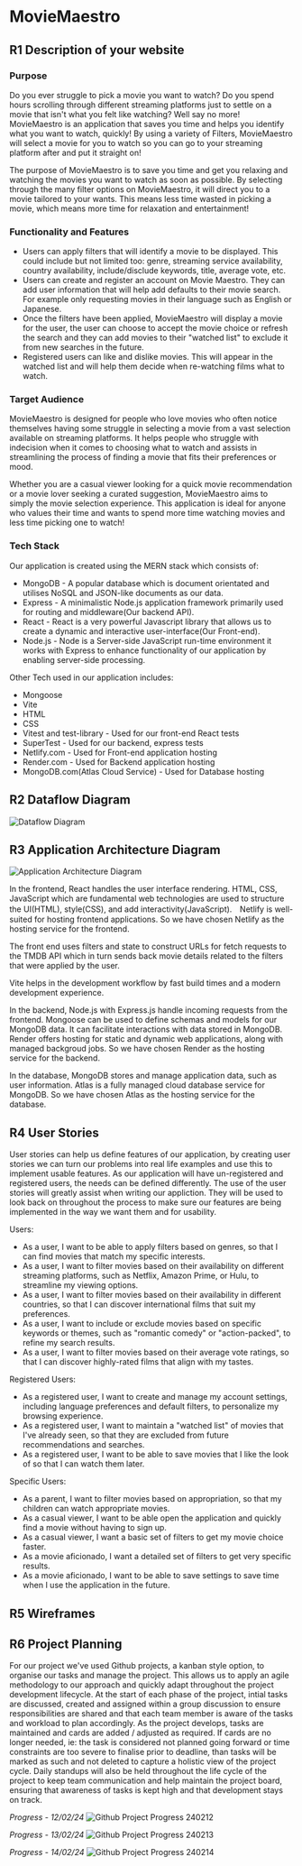 # MovieMaestro

## R1	Description of your website
### Purpose
Do you ever struggle to pick a movie you want to watch? Do you spend hours scrolling through different streaming platforms just to settle on a movie that isn't what you felt like watching? Well say no more! MovieMaestro is an application that saves you time and helps you identify what you want to watch, quickly! By using a variety of Filters, MovieMaestro will select a movie for you to watch so you can go to your streaming platform after and put it straight on! 

The purpose of MovieMaestro is to save you time and get you relaxing and watching the movies you want to watch as soon as possible. By selecting through the many filter options on MovieMaestro, it will direct you to a movie tailored to your wants. This means less time wasted in picking a movie, which means more time for relaxation and entertainment!

### Functionality and Features
- Users can apply filters that will identify a movie to be displayed. This could include but not limited too: genre, streaming service availability, country availability, include/disclude keywords, title, average vote, etc.
- Users can create and register an account on Movie Maestro. They can add user information that will help add defaults to their movie search. For example only requesting movies in their language such as English or Japanese.
- Once the filters have been applied, MovieMaestro will display a movie for the user, the user can choose to accept the movie choice or refresh the search and they can add movies to their "watched list" to exclude it from new searches in the future.
- Registered users can like and dislike movies. This will appear in the watched list and will help them decide when re-watching films what to watch.

### Target Audience
MovieMaestro is designed for people who love movies who often notice themselves having some struggle in selecting a movie from a vast selection available on streaming platforms. It helps people who struggle with indecision when it comes to choosing what to watch and assists in streamlining the process of finding a movie that fits their preferences or mood.

Whether you are a casual viewer looking for a quick movie recommendation or a movie lover seeking a curated suggestion, MovieMaestro aims to simply the movie selection experience. This application is ideal for anyone who values their time and wants to spend more time watching movies and less time picking one to watch! 

### Tech Stack
Our application is created using the MERN stack which consists of:
- MongoDB - A popular database which is document orientated and utilises NoSQL and JSON-like documents as our data.
- Express - A minimalistic Node.js application framework primarily used for routing and middleware(Our backend API).
- React - React is a very powerful Javascript library that allows us to create a dynamic and interactive user-interface(Our Front-end).
- Node.js - Node is a Server-side JavaScript run-time environment it works with Express to enhance functionality of our application by enabling server-side processing.

Other Tech used in our application includes:
- Mongoose
- Vite
- HTML 
- CSS
- Vitest and test-library - Used for our front-end React tests
- SuperTest - Used for our backend, express tests
- Netlify.com - Used for Front-end application hosting
- Render.com - Used for Backend application hosting
- MongoDB.com(Atlas Cloud Service) - Used for Database hosting


## R2	Dataflow Diagram 

![Dataflow Diagram](./Resources/DataflowDiagram.png)

## R3	Application Architecture Diagram 

![Application Architecture Diagram](./Resources/ApplicationArchitectureDiagram1.png)

In the frontend, React handles the user interface rendering. HTML, CSS, JavaScript which are fundamental web technologies are used to structure the UI(HTML), style(CSS), and add interactivity(JavaScript).　Netlify is well-suited for hosting frontend applications. So we have chosen Netlify as the hosting service for the frontend.

The front end uses filters and state to construct URLs for fetch requests to the TMDB API which in turn sends back movie details related to the filters that were applied by the user.

Vite helps in the development workflow by fast build times and a modern development experience.

In the backend, Node.js with Express.js handle incoming requests from the frontend. Mongoose can be used to define schemas and models for our MongoDB data. It can facilitate interactions with data stored in MongoDB. Render offers hosting for static and dynamic web applications, along with managed backgroud jobs. So we have chosen Render as the hosting service for the backend.

In the database, MongoDB stores and manage application data, such as user information. Atlas is a fully managed cloud database service for MongoDB. So we have chosen Atlas as the hosting service for the database.

## R4	User Stories 
User stories can help us define features of our application, by creating user stories we can turn our problems into real life examples and use this to implement usable features. As our application will have un-registered and registered users, the needs can be defined differently. The use of the user stories will greatly assist when writing our appliction. They will be used to look back on throughout the process to make sure our features are being implemented in the way we want them and for usability.

Users:
- As a user, I want to be able to apply filters based on genres, so that I can find movies that match my specific interests.
- As a user, I want to filter movies based on their availability on different streaming platforms, such as Netflix, Amazon Prime, or Hulu, to streamline my viewing options.
- As a user, I want to filter movies based on their availability in different countries, so that I can discover international films that suit my preferences.
- As a user, I want to include or exclude movies based on specific keywords or themes, such as "romantic comedy" or "action-packed", to refine my search results.
- As a user, I want to filter movies based on their average vote ratings, so that I can discover highly-rated films that align with my tastes.

Registered Users:
- As a registered user, I want to create and manage my account settings, including language preferences and default filters, to personalize my browsing experience.
- As a registered user, I want to maintain a "watched list" of movies that I've already seen, so that they are excluded from future recommendations and searches.
- As a registered user, I want to be able to save movies that I like the look of so that I can watch them later.

Specific Users:
- As a parent, I want to filter movies based on appropriation, so that my children can watch appropriate movies.
- As a casual viewer, I want to be able open the application and quickly find a movie without having to sign up.
- As a casual viewer, I want a basic set of filters to get my movie choice faster.
- As a movie aficionado, I want a detailed set of filters to get very specific results.
- As a movie aficionado, I want to be able to save settings to save time when I use the application in the future.


## R5	Wireframes
## R6	Project Planning

For our project we've used Github projects, a kanban style option, to organise our tasks and manage the project. This allows us to apply an agile methodology to our approach and quickly adapt throughout the project development lifecycle. At the start of each phase of the project, intial tasks are discussed, created and assigned within a group discussion to ensure responsibilities are shared and that each team member is aware of the tasks and workload to plan accordingly. As the project develops, tasks are maintained and cards are added / adjusted as required. If cards are no longer needed, ie: the task is considered not planned going forward or time constraints are too severe to finalise prior to deadline, than tasks will be marked as such and not deleted to capture a holistic view of the project cycle. Daily standups will also be held throughout the life cycle of the project to keep team communication and help maintain the project board, ensuring that awareness of tasks is kept high and that development stays on track.

*Progress - 12/02/24*
![Github Project Progress 240212](./Resources/GithubProject_240212.png)

*Progress - 13/02/24*
![Github Project Progress 240213](./Resources/GithubProject_240213.png)

*Progress - 14/02/24*
![Github Project Progress 240214](./Resources/GithubProject_240214.png)

